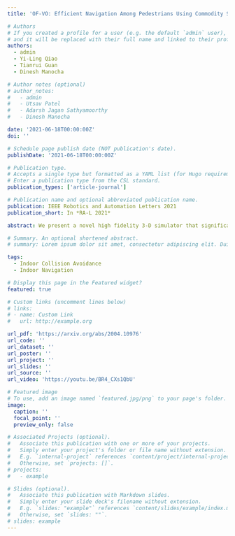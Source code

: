```yaml
---
title: 'OF-VO: Efficient Navigation Among Pedestrians Using Commodity Sensors'

# Authors
# If you created a profile for a user (e.g. the default `admin` user), write the username (folder name) here
# and it will be replaced with their full name and linked to their profile.
authors:
  - admin
  - Yi-Ling Qiao
  - Tianrui Guan
  - Dinesh Manocha

# Author notes (optional)
# author_notes:
#   - admin
#   - Utsav Patel
#   - Adarsh Jagan Sathyamoorthy
#   - Dinesh Manocha

date: '2021-06-18T00:00:00Z'
doi: ''

# Schedule page publish date (NOT publication's date).
publishDate: '2021-06-18T00:00:00Z'

# Publication type.
# Accepts a single type but formatted as a YAML list (for Hugo requirements).
# Enter a publication type from the CSL standard.
publication_types: ['article-journal']

# Publication name and optional abbreviated publication name.
publication: IEEE Robotics and Automation Letters 2021
publication_short: In *RA-L 2021*

abstract: We present a novel high fidelity 3-D simulator that significantly reduces the sim-to-real gap for collision avoidance in dense crowds using Deep Reinforcement Learning (DRL). Our simulator models realistic crowd and pedestrian behaviors, along with friction, sensor noise and delays in the simulated robot model. We also describe a technique to incrementally control the randomness and complexity of training scenarios to achieve better convergence and generalization capabilities. We demonstrate the effectiveness of our simulator by training a policy that fuses data from multiple perception sensors such as a 2-D lidar and a depth camera to detect pedestrians and computes smooth, collision-free velocities. Our novel reward function and multi-sensor formulation results in smooth and unobtrusive navigation. We have evaluated the learned policy on two differential drive robots and evaluate its performance in new dense crowd scenarios, narrow corridors, T and L-junctions, etc. We observe that our algorithm outperforms prior dynamic navigation techniques in terms of metrics such as success rate, trajectory length, mean time to goal, and smoothness.

# Summary. An optional shortened abstract.
# summary: Lorem ipsum dolor sit amet, consectetur adipiscing elit. Duis posuere tellus ac convallis placerat. Proin tincidunt magna sed ex sollicitudin condimentum.

tags:
  - Indoor Collision Avoidance
  - Indoor Navigation

# Display this page in the Featured widget?
featured: true

# Custom links (uncomment lines below)
# links:
# - name: Custom Link
#   url: http://example.org

url_pdf: 'https://arxiv.org/abs/2004.10976'
url_code: ''
url_dataset: ''
url_poster: ''
url_project: ''
url_slides: ''
url_source: ''
url_video: 'https://youtu.be/BR4_CXs1QbU'

# Featured image
# To use, add an image named `featured.jpg/png` to your page's folder.
image:
  caption: ''
  focal_point: ''
  preview_only: false

# Associated Projects (optional).
#   Associate this publication with one or more of your projects.
#   Simply enter your project's folder or file name without extension.
#   E.g. `internal-project` references `content/project/internal-project/index.md`.
#   Otherwise, set `projects: []`.
# projects:
#   - example

# Slides (optional).
#   Associate this publication with Markdown slides.
#   Simply enter your slide deck's filename without extension.
#   E.g. `slides: "example"` references `content/slides/example/index.md`.
#   Otherwise, set `slides: ""`.
# slides: example
---
```

<!-- 
{{% callout note %}}
Click the _Cite_ button above to demo the feature to enable visitors to import publication metadata into their reference management software.
{{% /callout %}}

{{% callout note %}}
Create your slides in Markdown - click the _Slides_ button to check out the example.
{{% /callout %}}

Add the publication's **full text** or **supplementary notes** here. You can use rich formatting such as including [code, math, and images](https://docs.hugoblox.com/content/writing-markdown-latex/).
 -->